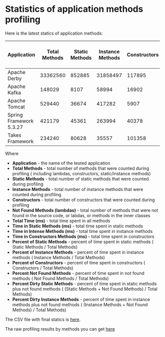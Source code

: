 # Statistics of application methods profiling

Here is the latest statics of application methods:

|Application            |Total Methods|Static Methods|Instance Methods|Constructors|Not Found Methods (lambdas)|Total Time (ms)|Time in Static Methods (ms)|Time in Intense Methods (ms)|Time in Constructors Methods (ms)|Percent of Static Methods|Percent of Instance Methods|Percent of Constructors|Percent Not Found Methods|Percent Dirty Static Methods|Percent Dirty Instance Methods|
|-----------------------|-------------|--------------|----------------|------------|---------------------------|---------------|---------------------------|----------------------------|---------------------------------|-------------------------|---------------------------|-----------------------|-------------------------|----------------------------|------------------------------|
|Apache Derby           |33362560     |852885        |31858497        |117895      |533283                     |164890.0       |3203.9                     |158729.9                    |587.8                            |2.56                     |95.49                      |0.35                   |1.60                     |4.15                        |97.09                         |
|Apache Kafka           |148029       |8107          |58994           |16902       |64026                      |1209.5         |64.1                       |328.9                       |75.4                             |5.48                     |39.85                      |11.42                  |43.25                    |48.73                       |83.11                         |
|Apache Tomcat          |529440       |36674         |417282          |5907        |69577                      |2994.4         |455.4                      |2025.6                      |30.3                             |6.93                     |78.82                      |1.12                   |13.14                    |20.07                       |91.96                         |
|Spring Framework 5.3.27|421179       |45361         |263994          |40378       |71446                      |3729.2         |327.0                      |2368.0                      |329.0                            |10.77                    |62.68                      |9.59                   |16.96                    |27.73                       |79.64                         |
|Takes Framework        |234240       |80628         |35557           |101358      |16697                      |3147.7         |1354.0                     |175.8                       |309.9                            |34.42                    |15.18                      |43.27                  |7.13                     |41.55                       |22.31                         |

Where

- **Application** - the name of the tested application
- **Total Methods** - total number of methods that were counted during
  profiling (
  including lambdas, constructors, static/instance methods)
- **Static Methods** - total number of static methods that were counted during
  profiling
- **Instance Methods** - total number of instance methods that were counted
  during profiling
- **Constructors** - total number of constructors that were counted during
  profiling
- **Not Found Methods (lambdas)** - total number of methods that were not found
  in the source code, or labdas, or methods in the inner classes
- **Total Time (ms)** - total time spent in all methods
- **Time in Static Methods (ms)** - total time spent in static methods
- **Time in Intense Methods (ms)** - total time spent in instance methods
- **Time in Constructors Methods (ms)** - total time spent in constructors
- **Percent of Static Methods** - percent of time spent in static methods (
  Static Methods / Total Methods)
- **Percent of Instance Methods** - percent of time spent in instance methods (
  Instance Methods / Total Methods)
- **Percent of Constructors** - percent of time spent in constructors (
  Constructors / Total Methods)
- **Percent Not Found Methods** - percent of time spent in not found methods (
  Not Found Methods / Total Methods)
- **Percent Dirty Static Methods** - percent of time spent in static methods plus not found methods ( (Static Methods + Not Found Methods) / Total Methods)
- **Percent Dirty Instance Methods** - percent of time spent in instance methods plus not found methods ( (Instance Methods + Not Found Methods) / Total Methods)

The CSV file with final statics is [here](report.csv).

The raw profiling results by methods you can
get [here](https://github.com/volodya-lombrozo/cost-of-oop/tree/main/results)


